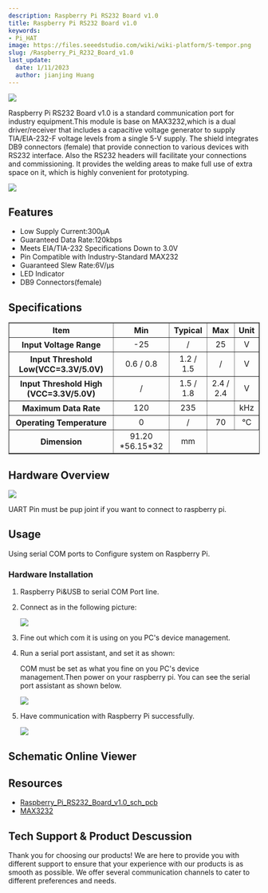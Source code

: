 ```yaml
---
description: Raspberry Pi RS232 Board v1.0
title: Raspberry Pi RS232 Board v1.0
keywords:
- Pi_HAT
image: https://files.seeedstudio.com/wiki/wiki-platform/S-tempor.png
slug: /Raspberry_Pi_R232_Board_v1.0
last_update:
  date: 1/11/2023
  author: jianjing Huang
---
```


![](https://files.seeedstudio.com/wiki/Raspberry_Pi_R232_Board_v1.0/img/Raspberry_Pi-R232-Board-v1.0.jpg)

Raspberry Pi RS232 Board v1.0 is a standard communication port for industry equipment.This module is base on MAX3232,which is a dual driver/receiver that includes a capacitive voltage generator to supply TIA/EIA-232-F voltage levels from a single 5-V supply. The shield integrates DB9 connectors (female) that provide connection to various devices with RS232 interface. Also the RS232 headers will facilitate your connections and commissioning. It provides the welding areas to make full use of extra space on it, which is highly convenient for prototyping.

[![](https://files.seeedstudio.com/wiki/common/Get_One_Now_Banner.png)](https://www.seeedstudio.com/Raspberry-Pi-RS232-Board-v1.0-p-2408.html)

Features
--------

- Low Supply Current:300μA
- Guaranteed Data Rate:120kbps
- Meets EIA/TIA-232 Specifications Down to 3.0V
- Pin Compatible with Industry-Standard MAX232
- Guaranteed Slew Rate:6V/μs
- LED Indicator
- DB9 Connectors(female)

Specifications
-------------

<table border={1} cellSpacing={0} style={{width: 500, height: 442}} width={800}>
  <tbody><tr>
      <th align="center" scope="col" style={{width: '50%'}}> Item
      </th>
      <th align="center" scope="col"> Min
      </th>
      <th align="center" scope="col"> Typical
      </th>
      <th align="center" scope="col"> Max
      </th>
      <th align="center" scope="col"> Unit
      </th></tr>
    <tr>
      <th scope="row"> Input Voltage Range
      </th>
      <td align="center"> -25
      </td>
      <td align="center"> /
      </td>
      <td align="center"> 25
      </td>
      <td align="center"> V
      </td></tr>
    <tr>
      <th scope="row"> Input Threshold Low(VCC=3.3V/5.0V)
      </th>
      <td align="center"> 0.6 / 0.8
      </td>
      <td align="center"> 1.2 / 1.5
      </td>
      <td align="center"> /
      </td>
      <td align="center"> V
      </td></tr>
    <tr>
      <th scope="row"> Input Threshold High (VCC=3.3V/5.0V)
      </th>
      <td align="center"> /
      </td>
      <td align="center"> 1.5 / 1.8
      </td>
      <td align="center"> 2.4 / 2.4
      </td>
      <td align="center"> V
      </td></tr>
    <tr>
      <th scope="row"> Maximum Data Rate
      </th>
      <td align="center"> 120
      </td>
      <td align="center"> 235
      </td>
      <td align="center">
      </td>
      <td align="center"> kHz
      </td></tr>
    <tr>
      <th scope="row"> Operating Temperature
      </th>
      <td align="center"> 0
      </td>
      <td align="center"> /
      </td>
      <td align="center"> 70
      </td>
      <td align="center"> ℃
      </td></tr>
    <tr>
      <th scope="row"> Dimension
      </th>
      <td align="center" colSpan={3}> 91.20 *56.15*32
      </td>
      <td align="center"> mm
      </td></tr></tbody></table>

Hardware Overview
------------------

![](https://files.seeedstudio.com/wiki/Raspberry_Pi_R232_Board_v1.0/img/Raspberry_Pi_RS232_Board_v1.0_p2.jpg)

UART Pin must be pup joint if you want to connect to raspberry pi.

Usage
-----

Using serial COM ports to Configure system on Raspberry Pi.

### Hardware Installation

1. Raspberry Pi&USB to serial COM Port line.

2. Connect as in the following picture:

    ![](https://files.seeedstudio.com/wiki/Raspberry_Pi_R232_Board_v1.0/img/Raspberry_Pi_RS232_Board_v1.0_p5.jpg)

3. Fine out which com it is using on you PC's device management.
4. Run a serial port assistant, and set it as shown:

    COM must be set as what you fine on you PC's device management.Then power on your raspberry pi. You can see the serial port assistant as shown below.

    ![](https://files.seeedstudio.com/wiki/Raspberry_Pi_R232_Board_v1.0/img/Raspberry_Pi_RS232_Board_v1.0_p6.jpg)

5. Have communication with Raspberry Pi successfully.

    ![](https://files.seeedstudio.com/wiki/Raspberry_Pi_R232_Board_v1.0/img/Raspberry_Pi_RS232_Board_v1.0_p4.jpg)

## Schematic Online Viewer

<div className="altium-ecad-viewer" data-project-src="https://files.seeedstudio.com/wiki/Raspberry_Pi_R232_Board_v1.0/res/Raspberry_Pi_RS232_Board_v1.0_sch_pcb.zip" style={{borderRadius: '0px 0px 4px 4px', height: 500, borderStyle: 'solid', borderWidth: 1, borderColor: 'rgb(241, 241, 241)', overflow: 'hidden', maxWidth: 1280, maxHeight: 700, boxSizing: 'border-box'}}>
</div>

Resources
--------

- [Raspberry\_Pi\_RS232\_Board\_v1.0\_sch\_pcb](https://files.seeedstudio.com/wiki/Raspberry_Pi_R232_Board_v1.0/res/Raspberry_Pi_RS232_Board_v1.0_sch_pcb.zip)
- [MAX3232](https://files.seeedstudio.com/wiki/Raspberry_Pi_R232_Board_v1.0/res/MAX3232.pdf)

<!-- This Markdown file was created from https://www.seeedstudio.com/wiki/Raspberry_Pi_R232_Board_v1.0 -->

## Tech Support & Product Descussion

Thank you for choosing our products! We are here to provide you with different support to ensure that your experience with our products is as smooth as possible. We offer several communication channels to cater to different preferences and needs.

<div class="button_tech_support_container">
<a href="https://forum.seeedstudio.com/" class="button_forum"></a> 
<a href="https://www.seeedstudio.com/contacts" class="button_email"></a>
</div>

<div class="button_tech_support_container">
<a href="https://discord.gg/eWkprNDMU7" class="button_discord"></a> 
<a href="https://github.com/Seeed-Studio/wiki-documents/discussions/69" class="button_discussion"></a>
</div>

